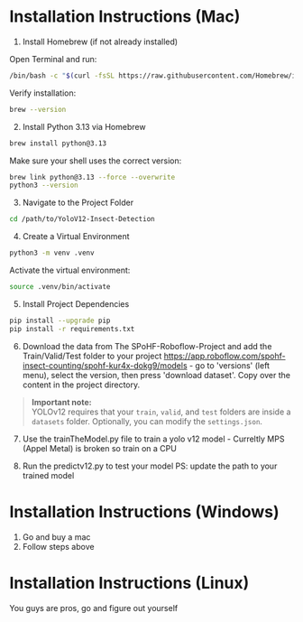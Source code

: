 # Installation Instructions (Mac)

1. Install Homebrew (if not already installed)

Open Terminal and run:

```bash
/bin/bash -c "$(curl -fsSL https://raw.githubusercontent.com/Homebrew/install/HEAD/install.sh)"
```

Verify installation:

```bash
brew --version
```

2. Install Python 3.13 via Homebrew

```bash
brew install python@3.13
```

Make sure your shell uses the correct version:

```bash
brew link python@3.13 --force --overwrite
python3 --version
```

3. Navigate to the Project Folder

```bash
cd /path/to/YoloV12-Insect-Detection
```

4. Create a Virtual Environment

```bash
python3 -m venv .venv
```

Activate the virtual environment:

```bash
source .venv/bin/activate
```

5. Install Project Dependencies

```bash
pip install --upgrade pip
pip install -r requirements.txt
```

6. Download the data from The SPoHF-Roboflow-Project and add the Train/Valid/Test folder to your project
   https://app.roboflow.com/spohf-insect-counting/spohf-kur4x-dokg9/models - go to 'versions' (left menu), select the version, then press 'download dataset'. Copy over the content in the project directory.

> **Important note:**  
> YOLOv12 requires that your `train`, `valid`, and `test` folders are inside a `datasets` folder. Optionally, you can modify the `settings.json`.

7. Use the trainTheModel.py file to train a yolo v12 model - Curreltly MPS (Appel Metal) is broken so train on a CPU

8. Run the predictv12.py to test your model PS: update the path to your trained model

# Installation Instructions (Windows)

1. Go and buy a mac
2. Follow steps above

# Installation Instructions (Linux)

You guys are pros, go and figure out yourself
